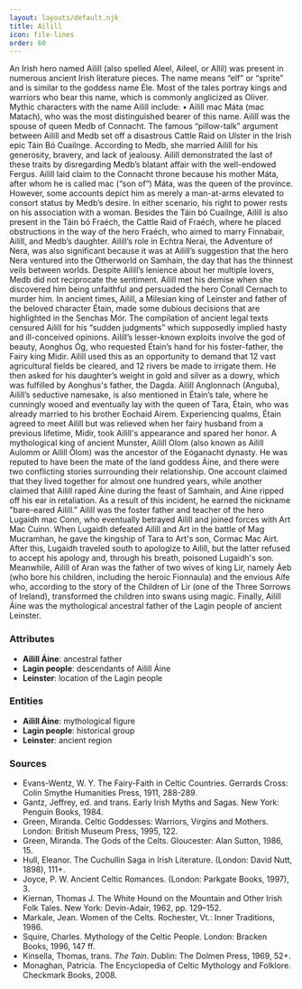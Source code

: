 ```yaml
---
layout: layouts/default.njk
title: Ailill
icon: file-lines
order: 60
---
```

An Irish hero named Ailill (also spelled Aleel, Aileel, or Allil) was present in numerous ancient Irish literature pieces. The name means “elf” or “sprite” and is similar to the goddess name Éle. Most of the tales portray kings and warriors who bear this name, which is commonly anglicized as Oliver. Mythic characters with the name Ailill include: • Ailill mac Máta (mac Matach), who was the most distinguished bearer of this name. Ailill was the spouse of queen Medb of Connacht. The famous “pillow-talk” argument between Ailill and Medb set off a disastrous Cattle Raid on Ulster in the Irish epic Táin Bó Cuailnge. According to Medb, she married Ailill for his generosity, bravery, and lack of jealousy. Ailill demonstrated the last of these traits by disregarding Medb’s blatant affair with the well-endowed Fergus. Ailill laid claim to the Connacht throne because his mother Máta, after whom he is called mac (“son of”) Máta, was the queen of the province. However, some accounts depict him as merely a man-at-arms elevated to consort status by Medb’s desire. In either scenario, his right to power rests on his association with a woman. Besides the Táin bó Cuailnge, Ailill is also present in the Táin bó Fraéch, the Cattle Raid of Fraéch, where he placed obstructions in the way of the hero Fraéch, who aimed to marry Finnabair, Ailill, and Medb’s daughter. Ailill’s role in Echtra Nerai, the Adventure of Nera, was also significant because it was at Ailill’s suggestion that the hero Nera ventured into the Otherworld on Samhain, the day that has the thinnest veils between worlds. Despite Ailill’s lenience about her multiple lovers, Medb did not reciprocate the sentiment. Ailill met his demise when she discovered him being unfaithful and persuaded the hero Conall Cernach to murder him. In ancient times, Ailill, a Milesian king of Leinster and father of the beloved character Étain, made some dubious decisions that are highlighted in the Senchas Mór. The compilation of ancient legal texts censured Ailill for his “sudden judgments” which supposedly implied hasty and ill-conceived opinions. Ailill’s lesser-known exploits involve the god of beauty, Aonghus Óg, who requested Étain’s hand for his foster-father, the Fairy king Midir. Ailill used this as an opportunity to demand that 12 vast agricultural fields be cleared, and 12 rivers be made to irrigate them. He then asked for his daughter’s weight in gold and silver as a dowry, which was fulfilled by Aonghus's father, the Dagda. Ailill Anglonnach (Anguba), Ailill’s seductive namesake, is also mentioned in Étain’s tale, where he cunningly wooed and eventually lay with the queen of Tara, Étain, who was already married to his brother Eochaid Airem. Experiencing qualms, Étain agreed to meet Ailill but was relieved when her fairy husband from a previous lifetime, Midir, took Ailill's appearance and spared her honor. A mythological king of ancient Munster, Ailill Olom (also known as Ailill Aulomm or Ailill Ólom) was the ancestor of the Eóganacht dynasty. He was reputed to have been the mate of the land goddess Áine, and there were two conflicting stories surrounding their relationship. One account claimed that they lived together for almost one hundred years, while another claimed that Ailill raped Áine during the feast of Samhain, and Áine ripped off his ear in retaliation. As a result of this incident, he earned the nickname "bare-eared Ailill." Ailill was the foster father and teacher of the hero Lugaidh mac Conn, who eventually betrayed Ailill and joined forces with Art Mac Cuinn. When Lugaidh defeated Ailill and Art in the battle of Mag Mucramhan, he gave the kingship of Tara to Art's son, Cormac Mac Airt. After this, Lugaidh traveled south to apologize to Ailill, but the latter refused to accept his apology and, through his breath, poisoned Lugaidh's son. Meanwhile, Ailill of Aran was the father of two wives of king Lir, namely Áeb (who bore his children, including the heroic Fionnaula) and the envious Aífe who, according to the story of the Children of Lir (one of the Three Sorrows of Ireland), transformed the children into swans using magic. Finally, Ailill Áine was the mythological ancestral father of the Lagin people of ancient Leinster.

### Attributes

- **Ailill Áine**: ancestral father
- **Lagin people**: descendants of Ailill Áine
- **Leinster**: location of the Lagin people

### Entities

- **Ailill Áine**: mythological figure
- **Lagin people**: historical group
- **Leinster**: ancient region

### Sources

- Evans-Wentz, W. Y. The Fairy-Faith in Celtic Countries. Gerrards Cross: Colin Smythe Humanities Press, 1911, 288-289.
- Gantz, Jeffrey, ed. and trans. Early Irish Myths and Sagas. New York: Penguin Books, 1984.
- Green, Miranda. Celtic Goddesses: Warriors, Virgins and Mothers. London: British Museum Press, 1995, 122.
- Green, Miranda. The Gods of the Celts. Gloucester: Alan Sutton, 1986, 15.
- Hull, Eleanor. The Cuchullin Saga in Irish Literature. (London: David Nutt, 1898), 111+.
- Joyce, P. W. Ancient Celtic Romances. (London: Parkgate Books, 1997), 3.
- Kiernan, Thomas J. The White Hound on the Mountain and Other Irish Folk Tales. New York: Devin-Adair, 1962, pp. 129–152.
- Markale, Jean. Women of the Celts. Rochester, Vt.: Inner Traditions, 1986.
- Squire, Charles. Mythology of the Celtic People. London: Bracken Books, 1996, 147 ff.
- Kinsella, Thomas, trans. *The Tain*. Dublin: The Dolmen Press, 1969, 52+.
- Monaghan, Patricia. The Encyclopedia of Celtic Mythology and Folklore. Checkmark Books, 2008.


